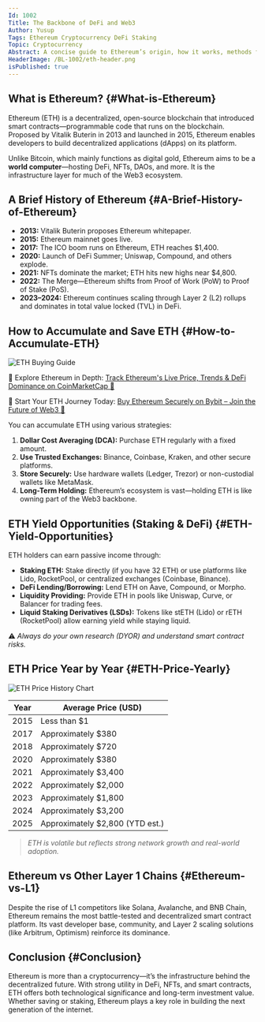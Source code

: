 ```yaml
---
Id: 1002
Title: The Backbone of DeFi and Web3
Author: Yusup
Tags: Ethereum Cryptocurrency DeFi Staking
Topic: Cryptocurrency
Abstract: A concise guide to Ethereum’s origin, how it works, methods for accumulating ETH, staking and DeFi yield options, and its year-by-year price evolution.
HeaderImage: /BL-1002/eth-header.png 
isPublished: true
---
```


## What is Ethereum? {#What-is-Ethereum}

Ethereum (ETH) is a decentralized, open-source blockchain that introduced smart contracts—programmable code that runs on the blockchain. Proposed by Vitalik Buterin in 2013 and launched in 2015, Ethereum enables developers to build decentralized applications (dApps) on its platform.

Unlike Bitcoin, which mainly functions as digital gold, Ethereum aims to be a **world computer**—hosting DeFi, NFTs, DAOs, and more. It is the infrastructure layer for much of the Web3 ecosystem.

## A Brief History of Ethereum {#A-Brief-History-of-Ethereum}

- **2013:** Vitalik Buterin proposes Ethereum whitepaper.
- **2015:** Ethereum mainnet goes live.
- **2017:** The ICO boom runs on Ethereum, ETH reaches $1,400.
- **2020:** Launch of DeFi Summer; Uniswap, Compound, and others explode.
- **2021:** NFTs dominate the market; ETH hits new highs near $4,800.
- **2022:** The Merge—Ethereum shifts from Proof of Work (PoW) to Proof of Stake (PoS).
- **2023–2024:** Ethereum continues scaling through Layer 2 (L2) rollups and dominates in total value locked (TVL) in DeFi.

## How to Accumulate and Save ETH {#How-to-Accumulate-ETH}

![ETH Buying Guide](/BL-1002/ethworks.png)

🔎 Explore Ethereum in Depth:
<a href="https://coinmarketcap.com/currencies/ethereum/" target="_blank" rel="noopener noreferrer">Track Ethereum's Live Price, Trends & DeFi Dominance on CoinMarketCap 🚀</a>

💱 Start Your ETH Journey Today:
<a href="https://partner.bybit.com/b/IMYUSUP" target="_blank" rel="noopener noreferrer">Buy Ethereum Securely on Bybit – Join the Future of Web3 🧠</a>

You can accumulate ETH using various strategies:

1. **Dollar Cost Averaging (DCA):** Purchase ETH regularly with a fixed amount.
2. **Use Trusted Exchanges:** Binance, Coinbase, Kraken, and other secure platforms.
3. **Store Securely:** Use hardware wallets (Ledger, Trezor) or non-custodial wallets like MetaMask.
4. **Long-Term Holding:** Ethereum’s ecosystem is vast—holding ETH is like owning part of the Web3 backbone.

## ETH Yield Opportunities (Staking & DeFi) {#ETH-Yield-Opportunities}

ETH holders can earn passive income through:

- **Staking ETH:** Stake directly (if you have 32 ETH) or use platforms like Lido, RocketPool, or centralized exchanges (Coinbase, Binance).
- **DeFi Lending/Borrowing:** Lend ETH on Aave, Compound, or Morpho.
- **Liquidity Providing:** Provide ETH in pools like Uniswap, Curve, or Balancer for trading fees.
- **Liquid Staking Derivatives (LSDs):** Tokens like stETH (Lido) or rETH (RocketPool) allow earning yield while staying liquid.

⚠️ *Always do your own research (DYOR) and understand smart contract risks.*

## ETH Price Year by Year {#ETH-Price-Yearly}

![ETH Price History Chart](/BL-1002/eth-price.png)

<table>
  <thead>
    <tr>
      <th>Year</th>
      <th>Average Price (USD)</th>
    </tr>
  </thead>
  <tbody>
    <tr><td>2015</td><td>Less than $1</td></tr>
    <tr><td>2017</td><td>Approximately $380</td></tr>
    <tr><td>2018</td><td>Approximately $720</td></tr>
    <tr><td>2020</td><td>Approximately $380</td></tr>
    <tr><td>2021</td><td>Approximately $3,400</td></tr>
    <tr><td>2022</td><td>Approximately $2,000</td></tr>
    <tr><td>2023</td><td>Approximately $1,800</td></tr>
    <tr><td>2024</td><td>Approximately $3,200</td></tr>
    <tr><td>2025</td><td>Approximately $2,800 (YTD est.)</td></tr>
  </tbody>
</table>

> *ETH is volatile but reflects strong network growth and real-world adoption.*

## Ethereum vs Other Layer 1 Chains {#Ethereum-vs-L1}

Despite the rise of L1 competitors like Solana, Avalanche, and BNB Chain, Ethereum remains the most battle-tested and decentralized smart contract platform. Its vast developer base, community, and Layer 2 scaling solutions (like Arbitrum, Optimism) reinforce its dominance.

## Conclusion {#Conclusion}

Ethereum is more than a cryptocurrency—it’s the infrastructure behind the decentralized future. With strong utility in DeFi, NFTs, and smart contracts, ETH offers both technological significance and long-term investment value. Whether saving or staking, Ethereum plays a key role in building the next generation of the internet.
